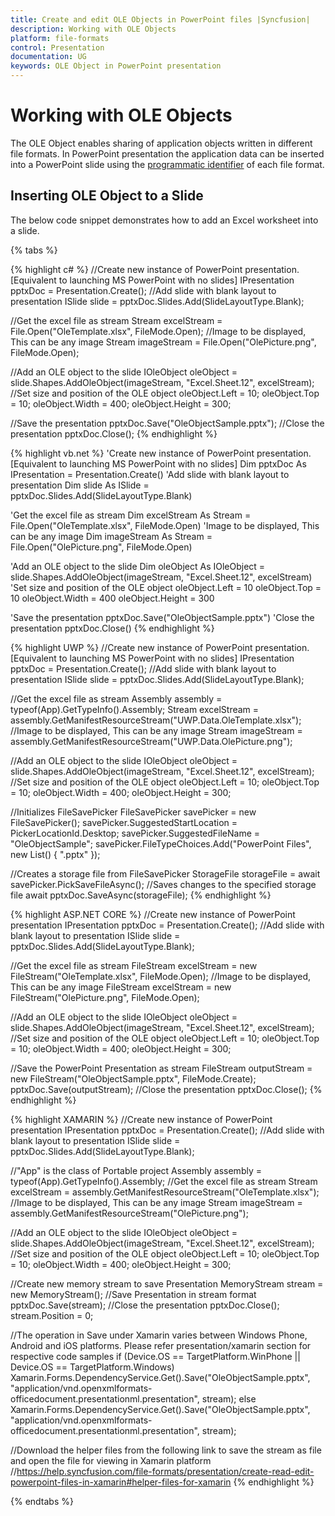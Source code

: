 ```yaml
---
title: Create and edit OLE Objects in PowerPoint files |Syncfusion|
description: Working with OLE Objects
platform: file-formats
control: Presentation
documentation: UG
keywords: OLE Object in PowerPoint presentation
---
```

# Working with OLE Objects

The OLE Object enables sharing of application objects written in different file formats. In PowerPoint presentation the application data can be inserted into a PowerPoint slide using the [programmatic identifier](https://msdn.microsoft.com/en-us/library/aa171170(v=office.11).aspx#) of each file format.

## Inserting OLE Object to a Slide

The below code snippet demonstrates how to add an Excel worksheet into a slide.

{% tabs %}

{% highlight c# %}
//Create new instance of PowerPoint presentation. [Equivalent to launching MS PowerPoint with no slides]
IPresentation pptxDoc = Presentation.Create();
//Add slide with blank layout to presentation
ISlide slide = pptxDoc.Slides.Add(SlideLayoutType.Blank);

//Get the excel file as stream
Stream excelStream = File.Open("OleTemplate.xlsx", FileMode.Open);
//Image to be displayed, This can be any image
Stream imageStream = File.Open("OlePicture.png", FileMode.Open);

//Add an OLE object to the slide
IOleObject oleObject = slide.Shapes.AddOleObject(imageStream, "Excel.Sheet.12", excelStream);
//Set size and position of the OLE object
oleObject.Left = 10;
oleObject.Top = 10;
oleObject.Width = 400;
oleObject.Height = 300;

//Save the presentation
pptxDoc.Save("OleObjectSample.pptx");
//Close the presentation
pptxDoc.Close();
{% endhighlight %}

{% highlight vb.net %}
'Create new instance of PowerPoint presentation. [Equivalent to launching MS PowerPoint with no slides]
Dim pptxDoc As IPresentation = Presentation.Create()
'Add slide with blank layout to presentation
Dim slide As ISlide = pptxDoc.Slides.Add(SlideLayoutType.Blank)

'Get the excel file as stream
Dim excelStream As Stream = File.Open("OleTemplate.xlsx", FileMode.Open)
'Image to be displayed, This can be any image
Dim imageStream As Stream = File.Open("OlePicture.png", FileMode.Open)

'Add an OLE object to the slide
Dim oleObject As IOleObject = slide.Shapes.AddOleObject(imageStream, "Excel.Sheet.12", excelStream)
'Set size and position of the OLE object
oleObject.Left = 10
oleObject.Top = 10
oleObject.Width = 400
oleObject.Height = 300

'Save the presentation
pptxDoc.Save("OleObjectSample.pptx")
'Close the presentation
pptxDoc.Close()
{% endhighlight %}

{% highlight UWP %}
//Create new instance of PowerPoint presentation. [Equivalent to launching MS PowerPoint with no slides]
IPresentation pptxDoc = Presentation.Create();
//Add slide with blank layout to presentation
ISlide slide = pptxDoc.Slides.Add(SlideLayoutType.Blank);

//Get the excel file as stream
Assembly assembly = typeof(App).GetTypeInfo().Assembly;
Stream excelStream = assembly.GetManifestResourceStream("UWP.Data.OleTemplate.xlsx");
//Image to be displayed, This can be any image
Stream imageStream = assembly.GetManifestResourceStream("UWP.Data.OlePicture.png");

//Add an OLE object to the slide
IOleObject oleObject = slide.Shapes.AddOleObject(imageStream, "Excel.Sheet.12", excelStream);
//Set size and position of the OLE object
oleObject.Left = 10;
oleObject.Top = 10;
oleObject.Width = 400;
oleObject.Height = 300;

//Initializes FileSavePicker
FileSavePicker savePicker = new FileSavePicker();
savePicker.SuggestedStartLocation = PickerLocationId.Desktop;
savePicker.SuggestedFileName = "OleObjectSample";
savePicker.FileTypeChoices.Add("PowerPoint Files", new List<string>() { ".pptx" });

//Creates a storage file from FileSavePicker
StorageFile storageFile = await savePicker.PickSaveFileAsync();
//Saves changes to the specified storage file
await pptxDoc.SaveAsync(storageFile);
{% endhighlight %}

{% highlight ASP.NET CORE %}
//Create new instance of PowerPoint presentation
IPresentation pptxDoc = Presentation.Create();
//Add slide with blank layout to presentation
ISlide slide = pptxDoc.Slides.Add(SlideLayoutType.Blank);

//Get the excel file as stream
FileStream excelStream = new FileStream("OleTemplate.xlsx", FileMode.Open);
//Image to be displayed, This can be any image
FileStream excelStream = new FileStream("OlePicture.png", FileMode.Open);

//Add an OLE object to the slide
IOleObject oleObject = slide.Shapes.AddOleObject(imageStream, "Excel.Sheet.12", excelStream);
//Set size and position of the OLE object
oleObject.Left = 10;
oleObject.Top = 10;
oleObject.Width = 400;
oleObject.Height = 300;

//Save the PowerPoint Presentation as stream
FileStream outputStream = new FileStream("OleObjectSample.pptx", FileMode.Create);
pptxDoc.Save(outputStream);
//Close the presentation
pptxDoc.Close();
{% endhighlight %}

{% highlight XAMARIN %}
//Create new instance of PowerPoint presentation
IPresentation pptxDoc = Presentation.Create();
//Add slide with blank layout to presentation
ISlide slide = pptxDoc.Slides.Add(SlideLayoutType.Blank);

//"App" is the class of Portable project
Assembly assembly = typeof(App).GetTypeInfo().Assembly;
//Get the excel file as stream
Stream excelStream = assembly.GetManifestResourceStream("OleTemplate.xlsx");
//Image to be displayed, This can be any image
Stream imageStream = assembly.GetManifestResourceStream("OlePicture.png");

//Add an OLE object to the slide
IOleObject oleObject = slide.Shapes.AddOleObject(imageStream, "Excel.Sheet.12", excelStream);
//Set size and position of the OLE object
oleObject.Left = 10;
oleObject.Top = 10;
oleObject.Width = 400;
oleObject.Height = 300;

//Create new memory stream to save Presentation
MemoryStream stream = new MemoryStream();
//Save Presentation in stream format
pptxDoc.Save(stream);
//Close the presentation
pptxDoc.Close();
stream.Position = 0;

//The operation in Save under Xamarin varies between Windows Phone, Android and iOS platforms. Please refer presentation/xamarin section for respective code samples
if (Device.OS == TargetPlatform.WinPhone || Device.OS == TargetPlatform.Windows)
    Xamarin.Forms.DependencyService.Get<ISaveWindowsPhone>().Save("OleObjectSample.pptx", "application/vnd.openxmlformats-officedocument.presentationml.presentation", stream);
else
    Xamarin.Forms.DependencyService.Get<ISave>().Save("OleObjectSample.pptx", "application/vnd.openxmlformats-officedocument.presentationml.presentation", stream);

//Download the helper files from the following link to save the stream as file and open the file for viewing in Xamarin platform
//https://help.syncfusion.com/file-formats/presentation/create-read-edit-powerpoint-files-in-xamarin#helper-files-for-xamarin
{% endhighlight %}

{% endtabs %}
